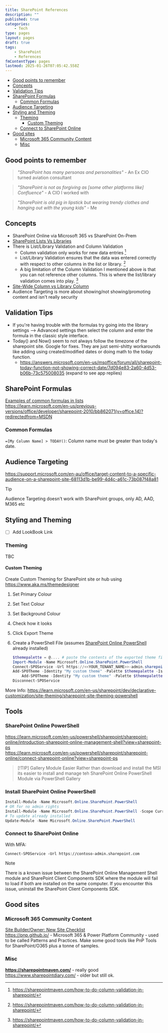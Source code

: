 ```yaml
---
title: SharePoint References
description: ""
published: true
categories:
    - Tech
type: pages
layout: pages
draft: true
tags:
    - SharePoint
    - References
fmContentType: pages
lastmod: 2025-01-26T07:05:42.558Z
---
```


<!--- cSpell:disable --->
* [Good points to remember](#good-points-to-remember)
* [Concepts](#concepts)
* [Validation Tips](#validation-tips)
* [SharePoint Formulas](#sharepoint-formulas)
  * [Common Formulas](#common-formulas)
* [Audience Targeting](#audience-targeting)
* [Styling and Theming](#styling-and-theming)
  * [Theming](#theming)
    * [Custom Theming](#custom-theming)
  * [Connect to SharePoint Online](#connect-to-sharepoint-online)
* [Good sites](#good-sites)
  * [Microsoft 365 Community Content](#microsoft-365-community-content)
  * [Misc](#misc)
<!--- cSpell:enable --->

## Good points to remember

> *"SharePoint has many personas and personalities"* - An Ex CIO turned aviation consultant

> *"SharePoint is not as forgiving as \[some other platforms like\] Confluence"* - A CIO I worked with

> *"SharePoint is old pig in lipstick but wearing trendy clothes and hanging out with the young kids"* - Me

## Concepts

* SharePoint Online via Microsoft 365 vs SharePoint On-Prem
* [SharePoint Lists Vs Libraries](https://sharepointmaven.com/lists-vs-libraries-in-sharepoint-online/)
* There is List/Library Validation and Column Validation
  * Column validation only works for new data entries [^1]
  * List/Library Validation ensures that the data was entered correctly with respect to other columns in the list or library. [^1]
  * A big limitation of the Column Validation I mentioned above is that you can not reference other columns. This is where the list/library validation comes into play. [^1]
* [Site-Wide Column vs Library Column](https://learn.microsoft.com/en-au/microsoft-365/community/list-column-or-site-column-which-one-to-choose)
* Audience Targeting is more about showing/not showing/promoting content and isn't really security

[^1]: <https://sharepointmaven.com/how-to-do-column-validation-in-sharepoint/>

## Validation Tips

* If you're having trouble with the formulas try going into the library settings --> Advanced settings then select the column and enter the formula in the classic style interface.
* Today() and Now() seem to not always follow the timezone of the sharepoint site. Google for fixes. They are just semi-shitty workarounds like adding using created/modified dates or doing math to the today function.
  * <https://answers.microsoft.com/en-us/msoffice/forum/all/sharepoint-today-function-not-showing-correct-date/7d094e83-2a60-4d53-b06b-73c575008035> (expand to see app replies)

## SharePoint Formulas

[Examples of common formulas in lists](https://support.microsoft.com/en-us/office/examples-of-common-formulas-in-lists-d81f5f21-2b4e-45ce-b170-bf7ebf6988b3)\
<https://learn.microsoft.com/en-us/previous-versions/office/developer/sharepoint-2010/bb862071(v=office.14)?redirectedfrom=MSDN>

### Common Formulas

`=[My Column Name] > TODAY()`: Column name must be greater than today's date.

## Audience Targeting

<https://support.microsoft.com/en-au/office/target-content-to-a-specific-audience-on-a-sharepoint-site-68113d1b-be99-4d4c-a61c-73b087f48a81>

> [!TIP]
> Audience Targeting doesn't work with SharePoint groups, only AD, AAD, M365 etc

## Styling and Theming

* [ ] Add LookBook Link

### Theming

TBC

#### Custom Theming

Create Custom Theming for SharePoint site or hub using <https://www.aka.ms/themedesigner>

1. Set Primary Colour
2. Set Text Colour
3. Set Background Colour
4. Check how it looks
5. Click Export Theme
6. Create a PowerShell File (assumes [SharePoint Online PowerShell](#sharepoint-online-powershell) already installed)

    ```powershell
    $themepalette = @.... # paste the contents of the exported theme file
    Import-Module -Name Microsoft.Online.SharePoint.PowerShell
    Connect-SPOService -Url https://<<YOUR_TENANT_NAME>>-admin.sharepoint.com
    Add-SPOTheme -Identity "My custom theme" -Palette $themepalette -IsInverted $false -Whatif
        Add-SPOTheme -Identity "My custom theme" -Palette $themepalette -IsInverted $false -Confirm
    Disconnect-SPOService
   ```

More Info: <https://learn.microsoft.com/en-us/sharepoint/dev/declarative-customization/site-theming/sharepoint-site-theming-powershell>

## Tools

### SharePoint Online PowerShell

<https://learn.microsoft.com/en-us/powershell/sharepoint/sharepoint-online/introduction-sharepoint-online-management-shell?view=sharepoint-ps>\
<https://learn.microsoft.com/en-us/powershell/sharepoint/sharepoint-online/connect-sharepoint-online?view=sharepoint-ps>

> [!TIP] Gallery Module Easier
> Rather than download and install the MSI its easier to install and manage teh SharePoint Online PowerShell Module via PowerShell Gallery

### Install SharePoint Online PowerShell

```powershell
Install-Module -Name Microsoft.Online.SharePoint.PowerShell
# OR for no admin rights
Install-Module -Name Microsoft.Online.SharePoint.PowerShell -Scope CurrentUser
# To update already installed
Update-Module -Name Microsoft.Online.SharePoint.PowerShell
```

### Connect to SharePoint Online

With MFA:

`Connect-SPOService -Url https://contoso-admin.sharepoint.com`

> [!NOTE]
> There is a known issue between the SharePoint Online Management Shell module and SharePoint Client Components SDK where the module will fail to load if both are installed on the same computer. If you encounter this issue, uninstall the SharePoint Client Components SDK.

## Good sites

### Microsoft 365 Community Content

[Site Builder/Owner: New Site Checklist](https://learn.microsoft.com/en-us/microsoft-365/community/new-site-checklist)\
<https://pnp.github.io/> - Microsoft 365 & Power Platform Community - used to be called Patterns and Practices. Make some good tools like PnP Tools for SharePoint/O365 plus a tonne of samples.

### Misc

**<https://sharepointmaven.com/>** - really good\
<https://www.sharepointdiary.com/> - older but still ok.
